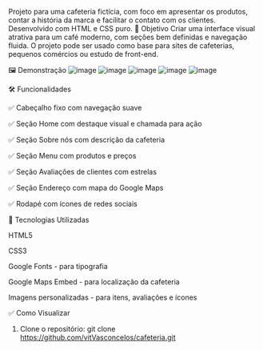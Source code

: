 Projeto para uma cafeteria fictícia, com foco em apresentar os produtos, contar a história da marca e facilitar o contato com os clientes. Desenvolvido com HTML e CSS puro.
🎯 Objetivo
Criar uma interface visual atrativa para um café moderno, com seções bem definidas e navegação fluida. O projeto pode ser usado como base para sites de cafeterias, pequenos comércios ou estudo de front-end.

🖼️ Demonstração
![image](https://github.com/user-attachments/assets/eb47ef1b-c90f-4fc7-813d-0dbf6daa6d93)
![image](https://github.com/user-attachments/assets/e2a8120b-8ac1-4087-8958-9a8b3301d22d)
![image](https://github.com/user-attachments/assets/57309335-ea5b-4d85-9d14-bc81609d39b8)
![image](https://github.com/user-attachments/assets/4a78206f-6b04-41ea-811a-7873978c33c0)
![image](https://github.com/user-attachments/assets/0abb030d-8025-4f4e-a7ae-cbacf2696937)

🛠️ Funcionalidades

✅ Cabeçalho fixo com navegação suave

✅ Seção Home com destaque visual e chamada para ação

✅ Seção Sobre nós com descrição da cafeteria

✅ Seção Menu com produtos e preços

✅ Seção Avaliações de clientes com estrelas

✅ Seção Endereço com mapa do Google Maps

✅ Rodapé com ícones de redes sociais

🧰 Tecnologias Utilizadas

HTML5 

CSS3 

Google Fonts - para tipografia

Google Maps Embed - para localização da cafeteria

Imagens personalizadas - para itens, avaliações e ícones

✅ Como Visualizar

1. Clone o repositório:
git clone https://github.com/vitVasconcelos/cafeteria.git

